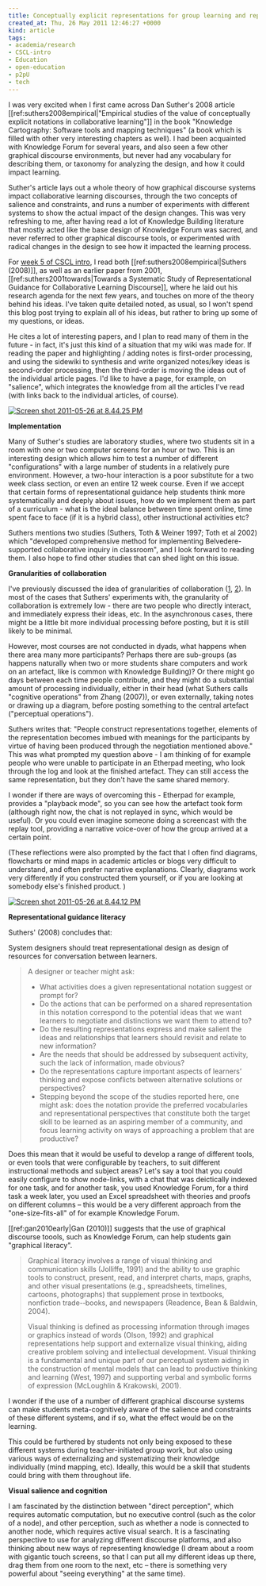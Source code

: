 ```yaml
---
title: Conceptually explicit representations for group learning and representational guidance
created_at: Thu, 26 May 2011 12:46:27 +0000
kind: article
tags:
- academia/research
- CSCL-intro
- Education
- open-education
- p2pU
- tech
---
```


I was very excited when I first came across Dan Suther's 2008 article
[[ref:suthers2008empirical|"Empirical studies of the value of
conceptually explicit notations in collaborative learning"]] in the book
"Knowledge Cartography: Software tools and mapping techniques" (a book
which is filled with other very interesting chapters as well). I had
been acquainted with Knowledge Forum for several years, and also seen a
few other graphical discourse environments, but never had any vocabulary
for describing them, or taxonomy for analyzing the design, and how it
could impact learning.

Suther's article lays out a whole theory of how graphical discourse
systems impact collaborative learning discourses, through the two
concepts of salience and constraints, and runs a number of experiments
with different systems to show the actual impact of the design changes.
This was very refreshing to me, after having read a lot of Knowledge
Building literature that mostly acted like the base design of Knowledge
Forum was sacred, and never referred to other graphical discourse tools,
or experimented with radical changes in the design to see how it
impacted the learning process.

For [week 5 of CSCL
intro](http://new.p2pu.org/en/groups/introduction-to-the-field-of-computer-supported-co/content/wk-5-design-of-collaborative-learning-environments-representational-guidance-suthers/),
I read both [[ref:suthers2008empirical|Suthers (2008)]], as well as an
earlier paper from 2001, [[ref:suthers2001towards|Towards a Systematic
Study of Representational Guidance for Collaborative Learning
Discourse]], where he laid out his research agenda for the next few
years, and touches on more of the theory behind his ideas. I've taken
quite detailed noted, as usual, so I won't spend this blog post trying
to explain all of his ideas, but rather to bring up some of my
questions, or ideas.

He cites a lot of interesting papers, and I plan to read many of them in
the future - in fact, it's just this kind of a situation that my wiki
was made for. If reading the paper and highlighting / adding notes is
first-order processing, and using the sidewiki to synthesis and write
organized notes/key ideas is second-order processing, then the
third-order is moving the ideas out of the individual article pages. I'd
like to have a page, for example, on "salience", which integrates the
knowledge from all the articles I've read (with links back to the
individual articles, of course).

[![](http://reganmian.net/blog/wp-content/uploads/2011/05/Screen-shot-2011-05-26-at-8.44.25-PM.png "Screen shot 2011-05-26 at 8.44.25 PM")](http://reganmian.net/blog/wp-content/uploads/2011/05/Screen-shot-2011-05-26-at-8.44.25-PM.png)

**Implementation**

Many of Suther's studies are laboratory studies, where two students sit
in a room with one or two computer screens for an hour or two. This is
an interesting design which allows him to test a number of different
"configurations" with a large number of students in a relatively pure
environment. However, a two-hour interaction is a poor substitute for a
two week class section, or even an entire 12 week course. Even if we
accept that certain forms of representational guidance help students
think more systematically and deeply about issues, how do we implement
them as part of a curriculum - what is the ideal balance between time
spent online, time spent face to face (if it is a hybrid class), other
instructional activities etc?

Suthers mentions two studies (Suthers, Toth & Weiner 1997; Toth et al
2002) which "developed comprehensive method for implementing
Belvedere-supported collaborative inquiry in classroom", and I look
forward to reading them. I also hope to find other studies that can shed
light on this issue.

**Granularities of collaboration**

I've previously discussed the idea of granularities of collaboration
([1](http://reganmian.net/blog/2011/04/26/cscl-intro-week-1-constructivism/),
[2](http://reganmian.net/blog/2011/05/19/contributions-to-a-theoretical-framework-for-cscl/)).
In most of the cases that Suthers' experiments with, the granularity of
collaboration is extremely low - there are two people who directly
interact, and immediately express their ideas, etc. In the asynchronous
cases, there might be a little bit more individual processing before
posting, but it is still likely to be minimal.

However, most courses are not conducted in dyads, what happens when
there area many more participants? Perhaps there are sub-groups (as
happens naturally when two or more students share computers and work on
an artefact, like is common with Knowledge Building)? Or there might go
days between each time people contribute, and they might do a
substantial amount of processing individually, either in their head
(what Suthers calls "cognitive operations" from Zhang (2007)), or even
externally, taking notes or drawing up a diagram, before posting
something to the central artefact ("perceptual operations").

Suthers writes that: "People construct representations together,
elements of the representation becomes imbued with meanings for the
participants by virtue of having been produced through the negotiation
mentioned above." This was what prompted my question above - I am
thinking of for example people who were unable to participate in an
Etherpad meeting, who look through the log and look at the finished
artefact. They can still access the same representation, but they don't
have the same shared memory.

I wonder if there are ways of overcoming this - Etherpad for example,
provides a "playback mode", so you can see how the artefact took form
(although right now, the chat is not replayed in sync, which would be
useful). Or you could even imagine someone doing a screencast with the
replay tool, providing a narrative voice-over of how the group arrived
at a certain point.

(These reflections were also prompted by the fact that I often find
diagrams, flowcharts or mind maps in academic articles or blogs very
difficult to understand, and often prefer narrative explanations.
Clearly, diagrams work very differently if you constructed them
yourself, or if you are looking at somebody else's finished product. )

[![](http://reganmian.net/blog/wp-content/uploads/2011/05/Screen-shot-2011-05-26-at-8.44.12-PM.png "Screen shot 2011-05-26 at 8.44.12 PM")](http://reganmian.net/blog/wp-content/uploads/2011/05/Screen-shot-2011-05-26-at-8.44.12-PM.png)

**Representational guidance literacy**

Suthers' (2008) concludes that:

System designers should treat representational design as design of
resources for conversation between learners.

> A designer or teacher might ask:
>
> -   What activities does a given representational notation suggest or
>     prompt for?
> -   Do the actions that can be performed on a shared representation in
>     this notation correspond to the potential ideas that we want
>     learners to negotiate and distinctions we want them to attend to?
> -   Do the resulting representations express and make salient the
>     ideas and relationships that learners should revisit and relate to
>     new information?
> -   Are the needs that should be addressed by subsequent activity,
>     such the lack of information, made obvious?
> -   Do the representations capture important aspects of learners’
>     thinking and expose conflicts between alternative solutions or
>     perspectives?
> -   Stepping beyond the scope of the studies reported here, one might
>     ask: does the notation provide the preferred vocabularies and
>     representational perspectives that constitute both the target
>     skill to be learned as an aspiring member of a community, and
>     focus learning activity on ways of approaching a problem that are
>     productive?

Does this mean that it would be useful to develop a range of different
tools, or even tools that were configurable by teachers, to suit
different instructional methods and subject areas? Let's say a tool that
you could easily configure to show node-links, with a chat that was
deictically indexed for one task, and for another task, you used
Knowledge Forum, for a third task a week later, you used an Excel
spreadsheet with theories and proofs on different columns – this would
be a very different approach from the "one-size-fits-all" of for example
Knowledge Forum.

[[ref:gan2010early|Gan (2010)]] suggests that the use of graphical
discourse toools, such as Knowledge Forum, can help students gain
"graphical literacy".

> Graphical literacy involves a range of visual thinking and
> communication skills (Jolliffe, 1991) and the ability to use graphic
> tools to construct, present, read, and interpret charts, maps, graphs,
> and other visual presentations (e.g., spreadsheets, timelines,
> cartoons, photographs) that supplement prose in textbooks, nonfiction
> trade-­‐books, and newspapers (Readence, Bean & Baldwin, 2004).
>
> Visual thinking is defined as processing information through images or
> graphics instead of words (Olson, 1992) and graphical representations
> help support and externalize visual thinking, aiding creative problem
> solving and intellectual development. Visual thinking is a fundamental
> and unique part of our perceptual system aiding in the construction of
> mental models that can lead to productive thinking and learning (West,
> 1997) and supporting verbal and symbolic forms of expression
> (McLoughlin & Krakowski, 2001).

I wonder if the use of a number of different graphical discourse systems
can make students meta-cognitively aware of the salience and constraints
of these different systems, and if so, what the effect would be on the
learning.

This could be furthered by students not only being exposed to these
different systems during teacher-initiated group work, but also using
various ways of externalizing and systematizing their knowledge
individually (mind mapping, etc). Ideally, this would be a skill that
students could bring with them throughout life.

**Visual salience and cognition**

I am fascinated by the distinction between "direct perception", which
requires automatic computation, but no executive control (such as the
color of a node), and other perception, such as whether a node is
connected to another node, which requires active visual search. It is a
fascinating perspective to use for analyzing different discourse
platforms, and also thinking about new ways of representing knowledge (I
dream about a room with gigantic touch screens, so that I can put all my
different ideas up there, drag them from one room to the next, etc –
there is something very powerful about "seeing everything" at the same
time).

